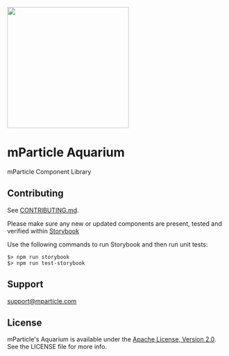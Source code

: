 <img src="https://static.mparticle.com/sdk/mp_logo_black.svg" width="280"><br>


# mParticle Aquarium
mParticle Component Library

## Contributing

See [CONTRIBUTING.md](https://github.com/mParticle/aquarium/blob/main/CONTRIBUTING.md).

Please make sure any new or updated components are present, tested and verified within [Storybook](https://storybook.js.org/)

Use the following commands to run Storybook and then run unit tests:

```
$> npm run storybook
$> npm run test-storybook
```

## Support

<support@mparticle.com>

## License

mParticle's Aquarium is available under the [Apache License, Version 2.0](http://www.apache.org/licenses/LICENSE-2.0). See the LICENSE file for more info.
